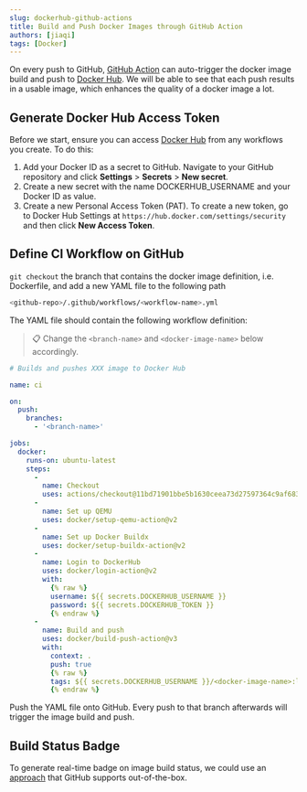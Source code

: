 ```yaml
---
slug: dockerhub-github-actions
title: Build and Push Docker Images through GitHub Action
authors: [jiaqi]
tags: [Docker]
---
```


On every push to GitHub, [GitHub Action](https://github.com/marketplace/actions/build-and-push-docker-images) can
auto-trigger the docker image build and push to [Docker Hub](https://hub.docker.com). We will be able to see that each
push results in a usable image, which enhances the quality of a docker image a lot.

<!--truncate-->

Generate Docker Hub Access Token
--------------------------------

Before we start, ensure you can access [Docker Hub](https://hub.docker.com/) from any workflows you create. To do this:

1. Add your Docker ID as a secret to GitHub. Navigate to your GitHub repository and click **Settings** > **Secrets** >
   **New secret**.
2. Create a new secret with the name DOCKERHUB_USERNAME and your Docker ID as value.
3. Create a new Personal Access Token (PAT). To create a new token, go to Docker Hub Settings at
   `https://hub.docker.com/settings/security` and then click **New Access Token**.

Define CI Workflow on GitHub
----------------------------

`git checkout` the branch that contains the docker image definition, i.e. Dockerfile, and add a new YAML file to the
following path

```bash
<github-repo>/.github/workflows/<workflow-name>.yml
```

The YAML file should contain the following workflow definition:

> 📋 Change the `<branch-name>` and `<docker-image-name>` below accordingly.

```yaml
# Builds and pushes XXX image to Docker Hub

name: ci

on:
  push:
    branches:
      - '<branch-name>'

jobs:
  docker:
    runs-on: ubuntu-latest
    steps:
      -
        name: Checkout
        uses: actions/checkout@11bd71901bbe5b1630ceea73d27597364c9af683 #v4.2.2
      -
        name: Set up QEMU
        uses: docker/setup-qemu-action@v2
      -
        name: Set up Docker Buildx
        uses: docker/setup-buildx-action@v2
      -
        name: Login to DockerHub
        uses: docker/login-action@v2
        with:
          {% raw %}
          username: ${{ secrets.DOCKERHUB_USERNAME }}
          password: ${{ secrets.DOCKERHUB_TOKEN }}
          {% endraw %}
      -
        name: Build and push
        uses: docker/build-push-action@v3
        with:
          context: .
          push: true
          {% raw %}
          tags: ${{ secrets.DOCKERHUB_USERNAME }}/<docker-image-name>:latest
          {% endraw %}
```

Push the YAML file onto GitHub. Every push to that branch afterwards will trigger the image build and push.

Build Status Badge
------------------

To generate real-time badge on image build status, we could use an
[approach](https://docs.github.com/en/actions/monitoring-and-troubleshooting-workflows/adding-a-workflow-status-badge)
that GitHub supports out-of-the-box.

